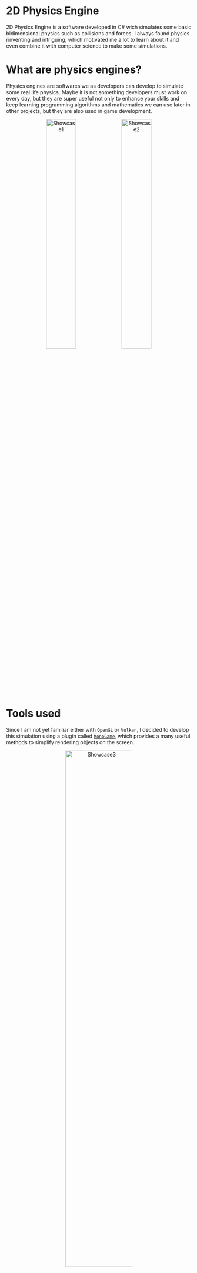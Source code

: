 # 2D Physics Engine

2D Physics Engine is a software developed in C# wich simulates some basic bidimensional physics such as collisions and forces.
I always found physics rinventing and intriguing, which motivated me a lot to learn about it and even combine it with computer science to make some simulations.<br>

# What are physics engines?

Physics engines are softwares we as developers can develop to simulate some real life physics.
Maybe it is not something developers must work on every day, but they are super useful not only to enhance your skills and keep learning programming algorithms and mathematics we can use later in other projects, but they are also used in game development.

<div align="center">
    <img src="./Images/Image1.gif" alt="Showcase1" width="40%" />
    <img src="./Images/Image2.gif" alt="Showcase2" width="40%" />
</div>

# Tools used

Since I am not yet familiar either with `OpenGL` or `Vulkan`, I decided to develop this simulation using a plugin called [`MonoGame`](https://monogame.net/), which provides a many useful methods to simplify rendering objects on the screen.

<div align="center">
    <img src="./Images/Image3.gif" alt="Showcase3" width="60%" />
</div>

# How could I make one myself?

In order to practice, keep learning and helping possible people interesting in it, I made 6 lessons in this repository teaching all formulas and algorithms I have used so far.<br>You can find it in directiroy [`Lessons`](./Lessons/).
